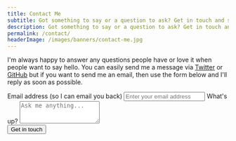 ```yaml
---
title: Contact Me
subtitle: Got something to say or a question to ask? Get in touch and say hello!
description: Got something to say or a question to ask? Get in touch and say hello!
permalink: /contact/
headerImage: /images/banners/contact-me.jpg
---
```


I'm always happy to answer any questions people have or love it when people want to say hello. You can easily send me a message via [Twitter]({{socialMedia.twitter.url}}) or [GitHub]({{socialMedia.github.url}}) but if you want to send me an email, then use the form below and I'll reply as soon as possible.

<form id="contact-form" class="" method="POST" action="/contact/thanks/" subject="Contact form" data-netlify="true">
  <div class="mt8 w-full space-y-8">
    <label class="block">
      <span class="text-gray-700">Email address (so I can email you back)</span>
      <input type="email" class="mt-1 block w-full rounded-md border-gray-300 shadow-sm focus:border-indigo-300 focus:ring focus:ring-indigo-200 focus:ring-opacity-50" id="emailAddresss" name="email" placeholder="Enter your email address">
    </label>
    <label class="block">
      <span class="text-gray-700">What's up?</span>
      <textarea class="mt-1 block w-full rounded-md border-gray-300 shadow-sm focus:border-indigo-300 focus:ring focus:ring-indigo-200 focus:ring-opacity-50" rows="3" spellcheck="false" placeholder="Ask me anything..." name="message" id="message"></textarea>
    </label>
  
  </div>
  <input type="hidden" name="_subject" value="Website contact" />
  <input type="hidden" name="_next" value="{{site.url}}/contact/thanks/" />
  <div class="flex flex-col justify-center items-center">
    <button type="submit" class="mt-8 bg-red-600 hover:bg-red-700 text-white font-bold py-2 px-8 rounded w-full lg:w-1/2">Get in touch</button>
  </div>
</form>
